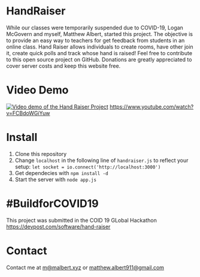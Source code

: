 # HandRaiser
While our classes were temporarily suspended due to COVID-19, Logan McGovern and myself, Matthew Albert, started this project. The objective is to provide an easy way to teachers for get feedback from students in an online class.
Hand Raiser allows individuals to create rooms, have other join it, create quick polls and track whose hand is raised!
Feel free to contribute to this open source project on GitHub.
Donations are greatly appreciated to cover server costs and keep this website free.<br/>

# Video Demo
[![Video demo of the Hand Raiser Project](http://img.youtube.com/vi/FCBdoWGiYuw/0.jpg)](http://www.youtube.com/watch?v=FCBdoWGiYuw "Hand Raiser Demo - Track raised hands and create quick polls for online classes")
https://www.youtube.com/watch?v=FCBdoWGiYuw

# Install
1. Clone this repository
2. Change `localhost` in the following line of `handraiser.js` to reflect your setup: `let socket = io.connect('http://localhost:3000')`
3. Get dependecies with `npm install -d`
4. Start the server with `node app.js`

# #BuildforCOVID19
This project was submitted in the COID 19 GLobal Hackathon https://devpost.com/software/hand-raiser

# Contact
Contact me at <a href="mailto:m@malbert.xyz">m@malbert.xyz</a> or <a href="mailto:matthew.albert911@gmail.com">matthew.albert911@gmail.com</a>

